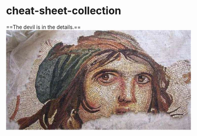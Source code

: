 # cheat-sheet-collection

==The devil is in the details.==
![Gypsy Girl Mozaique](docs/images/cingene_kizi.jpg)
